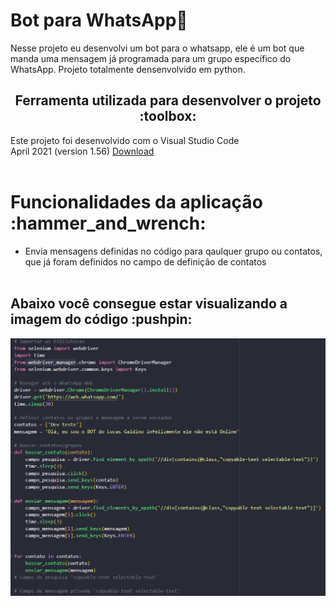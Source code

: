 <h1>Bot para WhatsApp🤖</h1>

Nesse projeto eu desenvolvi um bot para o whatsapp, ele é um bot que manda uma mensagem já programada para um grupo específico do WhatsApp. Projeto totalmente densenvolvido em python.

<h2 align="center">
Ferramenta utilizada para desenvolver o projeto :toolbox:
</h2>
Este projeto foi desenvolvido com o Visual Studio Code<br>
April 2021 (version 1.56)
<a href="https://code.visualstudio.com/download">Download</a><br><br>

<h1>Funcionalidades da aplicação :hammer_and_wrench:</h1>

- Envia mensagens definidas no código para qaulquer grupo ou contatos, <br> que já foram definidos no campo de definição de contatos <br><br>

<h2> Abaixo você consegue estar visualizando a imagem do código :pushpin:</h2>
<img src="./Screenshots/codigopython.png">
